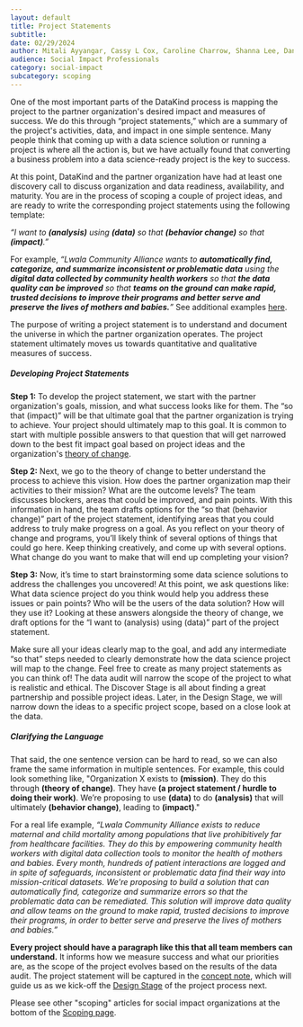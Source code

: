 ```yaml
---
layout: default
title: Project Statements
subtitle:
date: 02/29/2024
author: Mitali Ayyangar, Cassy L Cox, Caroline Charrow, Shanna Lee, Daniel Nissani, Jake Porway, Mallory Sheff, Rachel Wells
audience: Social Impact Professionals
category: social-impact
subcategory: scoping
---
```


One of the most important parts of the DataKind process is mapping the project to the partner organization's desired impact and measures of success. We do this through “project statements,” which are a summary of the project's activities, data, and impact in one simple sentence. Many people think that coming up with a data science solution or running a project is where all the action is, but we have actually found that converting a business problem into a data science\-ready project is the key to success.


At this point, DataKind and the partner organization have had at least one discovery call to discuss organization and data readiness, availability, and maturity. You are in the process of scoping a couple of project ideas, and are ready to write the corresponding project statements using the following template: 


*“I want to **(analysis)** using **(data)** so that **(behavior change)** so that **(impact)**.”*


For example, *“Lwala Community Alliance wants to **automatically find, categorize, and summarize inconsistent or problematic data** using the **digital data collected by community health workers** so that **the data quality can be improved** so that **teams on the ground can make rapid, trusted decisions to improve their programs and better serve and preserve the lives of mothers and babies.**”* See additional examples [here](https://docs.google.com/document/d/1KJMFYVwQ8ku-IvgkuzpwVs5YTPHQiMrOb-4KvdAvBIA/edit?usp=sharing).


The purpose of writing a project statement is to understand and document the universe in which the partner organization operates. The project statement ultimately moves us towards quantitative and qualitative measures of success.


##### Developing Project Statements


**Step 1:** To develop the project statement, we start with the partner organization's goals, mission, and what success looks like for them. The “so that (impact)” will be that ultimate goal that the partner organization is trying to achieve. Your project should ultimately map to this goal. It is common to start with multiple possible answers to that question that will get narrowed down to the best fit impact goal based on project ideas and the organization's [theory of change](#).


**Step 2:** Next, we go to the theory of change to better understand the process to achieve this vision. How does the partner organization map their activities to their mission? What are the outcome levels? The team discusses blockers, areas that could be improved, and pain points. With this information in hand, the team drafts options for the “so that (behavior change)” part of the project statement, identifying areas that you could address to truly make progress on a goal. As you reflect on your theory of change and programs, you’ll likely think of several options of things that could go here. Keep thinking creatively, and come up with several options. What change do you want to make that will end up completing your vision?


**Step 3:** Now, it’s time to start brainstorming some data science solutions to address the challenges you uncovered! At this point, we ask questions like: What data science project do you think would help you address these issues or pain points? Who will be the users of the data solution? How will they use it? Looking at these answers alongside the theory of change, we draft options for the “I want to (analysis) using (data)” part of the project statement.


Make sure all your ideas clearly map to the goal, and add any intermediate “so that” steps needed to clearly demonstrate how the data science project will map to the change. Feel free to create as many project statements as you can think of! The data audit will narrow the scope of the project to what is realistic and ethical. The Discover Stage is all about finding a great partnership and possible project ideas. Later, in the Design Stage, we will narrow down the ideas to a specific project scope, based on a close look at the data.


##### Clarifying the Language


That said, the one sentence version can be hard to read, so we can also frame the same information in multiple sentences. For example, this could look something like, "Organization X exists to **(mission)**. They do this through **(theory of change)**. They have **(a project statement / hurdle to doing their work)**. We’re proposing to use **(data)** to do **(analysis)** that will ultimately **(behavior change)**, leading to **(impact)**."


For a real life example, *“Lwala Community Alliance exists to reduce maternal and child mortality among populations that live prohibitively far from healthcare facilities. They do this by empowering community health workers with digital data collection tools to monitor the health of mothers and babies. Every month, hundreds of patient interactions are logged and in spite of safeguards, inconsistent or problematic data find their way into mission\-critical datasets. We're proposing to build a solution that can automatically find, categorize and summarize errors so that the problematic data can be remediated. This solution will improve data quality and allow teams on the ground to make rapid, trusted decisions to improve their programs, in order to better serve and preserve the lives of mothers and babies.”*


**Every project should have a paragraph like this that all team members can understand.** It informs how we measure success and what our priorities are, as the scope of the project evolves based on the results of the data audit. The project statement will be captured in the [concept note](/project-stages/discovery/concept_note_and_discover_documentation), which will guide us as we kick\-off the [Design Stage](/project-stages/design/index) of the project process next.


Please see other "scoping" articles for social impact organizations at the bottom of the [Scoping page](/social-impact/scoping/index).